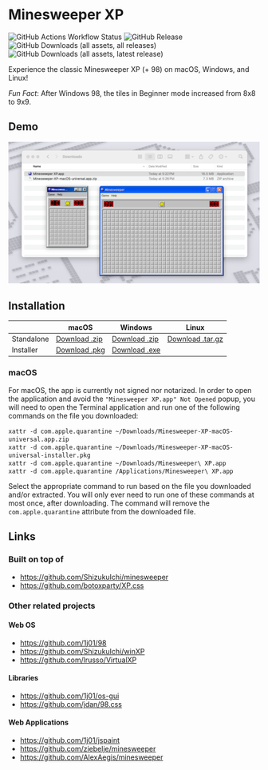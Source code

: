 # Minesweeper XP

![GitHub Actions Workflow Status](https://img.shields.io/github/actions/workflow/status/AkshayKalose/Minesweeper-XP/build.yml)
![GitHub Release](https://img.shields.io/github/v/release/AkshayKalose/Minesweeper-XP)
![GitHub Downloads (all assets, all releases)](https://img.shields.io/github/downloads-pre/AkshayKalose/Minesweeper-XP/total)
![GitHub Downloads (all assets, latest release)](https://img.shields.io/github/downloads-pre/AkshayKalose/Minesweeper-XP/latest/total)

Experience the classic Minesweeper XP (+ 98) on macOS, Windows, and Linux!

*Fun Fact*: After Windows 98, the tiles in Beginner mode increased from 8x8 to 9x9.

## Demo
![Demo](./demo/Grey.png)

## Installation

|            | macOS         | Windows       | Linux            |
|------------|---------------|---------------|------------------|
| Standalone | [Download .zip](https://github.com/AkshayKalose/Minesweeper-XP/releases/download/latest/Minesweeper-XP-macOS-universal.app.zip) | [Download .zip](https://github.com/AkshayKalose/Minesweeper-XP/releases/download/latest/Minesweeper-XP-windows-amd64.zip) | [Download .tar.gz](https://github.com/AkshayKalose/Minesweeper-XP/releases/download/latest/Minesweeper-XP-linux-amd64.tar.gz) |
| Installer  | [Download .pkg](https://github.com/AkshayKalose/Minesweeper-XP/releases/download/latest/Minesweeper-XP-macOS-universal-installer.pkg) | [Download .exe](https://github.com/AkshayKalose/Minesweeper-XP/releases/download/latest/Minesweeper-XP-windows-amd64-installer.exe) |                  |

### macOS
For macOS, the app is currently not signed nor notarized. In order to open the application and avoid the `"Minesweeper XP.app" Not Opened` popup, you will need to open the Terminal application and run one of the following commands on the file you downloaded:

```
xattr -d com.apple.quarantine ~/Downloads/Minesweeper-XP-macOS-universal.app.zip
xattr -d com.apple.quarantine ~/Downloads/Minesweeper-XP-macOS-universal-installer.pkg
xattr -d com.apple.quarantine ~/Downloads/Minesweeper\ XP.app
xattr -d com.apple.quarantine /Applications/Minesweeper\ XP.app
```

Select the appropriate command to run based on the file you downloaded and/or extracted. You will only ever need to run one of these commands at most once, after downloading. The command will remove the `com.apple.quarantine` attribute from the downloaded file.

## Links

### Built on top of

- https://github.com/ShizukuIchi/minesweeper
- https://github.com/botoxparty/XP.css

### Other related projects

#### Web OS
- https://github.com/1j01/98
- https://github.com/ShizukuIchi/winXP
- https://github.com/lrusso/VirtualXP

#### Libraries
- https://github.com/1j01/os-gui
- https://github.com/jdan/98.css

#### Web Applications
- https://github.com/1j01/jspaint
- https://github.com/ziebelje/minesweeper
- https://github.com/AlexAegis/minesweeper
